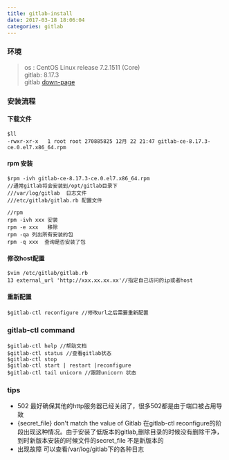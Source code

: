 ```yaml
---
title: gitlab-install
date: 2017-03-18 18:06:04
categories: gitlab
---
```


### 环境
> os : CentOS Linux release 7.2.1511 (Core)  
> gitlab: 8.17.3  
> gitlab [down-page](https://mirrors.tuna.tsinghua.edu.cn/gitlab-ce/yum/el7/)

### 安装流程

#### 下载文件
	$ll
	-rwxr-xr-x   1 root root 270885825 12月 22 21:47 gitlab-ce-8.17.3-ce.0.el7.x86_64.rpm
	
#### rpm 安装
	$rpm -ivh gitlab-ce-8.17.3-ce.0.el7.x86_64.rpm
	//通常gitlab将会安装到/opt/gitlab目录下
	///var/log/gitlab  日志文件
	///etc/gitlab/gitlab.rb 配置文件
	
	//rpm
	rpm -ivh xxx 安装
	rpm -e xxx	 移除
	rpm -qa 列出所有安装的包
	rpm -q xxx  查询是否安装了包

<!--more-->
#### 修改host配置
	
	$vim /etc/gitlab/gitlab.rb
	13 external_url 'http://xxx.xx.xx.xx'//指定自己访问的ip或者host
	
#### 重新配置
	$gitlab-ctl reconfigure //修改url之后需要重新配置
	
### gitlab-ctl command

	$gitlab-ctl help //帮助文档
	$gitlab-ctl status //查看gitlab状态
	$gitlab-ctl stop 
	$gitlab-ctl start | restart |reconfigure
	$gitlab-ctl tail unicorn //跟踪unicorn 状态
	
### tips
* 502 最好确保其他的http服务器已经关闭了，很多502都是由于端口被占用导致  
* {secret_file} don't match the value of Gitlab  在gitlab-ctl reconfigure的阶段出现这种情况。由于安装了低版本的gitlab,删除目录的时候没有删除干净，到时新版本安装的时候文件的secret_file 不是新版本的  
* 出现故障 可以查看/var/log/gitlab下的各种日志  


